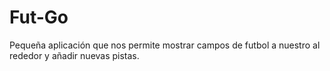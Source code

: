 # Fut-Go
Pequeña aplicación que nos permite mostrar campos de futbol a nuestro al rededor y añadir nuevas pistas.
